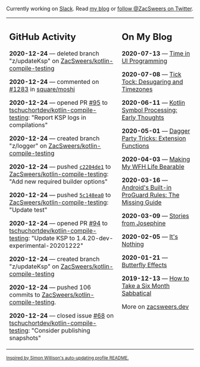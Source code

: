 Currently working on [Slack](https://slack.com/). Read [my blog](https://zacsweers.dev/) or [follow @ZacSweers on Twitter](https://twitter.com/ZacSweers).

<table><tr><td valign="top" width="60%">

## GitHub Activity
<!-- githubActivity starts -->
**2020-12-24** — deleted branch "z/updateKsp" on [ZacSweers/kotlin-compile-testing](https://api.github.com/repos/ZacSweers/kotlin-compile-testing)

**2020-12-24** — commented on [#1283](https://github.com/square/moshi/issues/1283#issuecomment-750820581) in [square/moshi](https://api.github.com/repos/square/moshi)

**2020-12-24** — opened PR [#95](https://api.github.com/repos/tschuchortdev/kotlin-compile-testing/pulls/95) to [tschuchortdev/kotlin-compile-testing](https://api.github.com/repos/tschuchortdev/kotlin-compile-testing): "Report KSP logs in compilations"

**2020-12-24** — created branch "z/logger" on [ZacSweers/kotlin-compile-testing](https://api.github.com/repos/ZacSweers/kotlin-compile-testing)

**2020-12-24** — pushed [`c2204de1`](https://github.com/ZacSweers/kotlin-compile-testing/commit/c2204de1a1d1e1ef02ef28cd92fef9ab1660cf81) to [ZacSweers/kotlin-compile-testing](https://api.github.com/repos/ZacSweers/kotlin-compile-testing): "Add new required builder options"

**2020-12-24** — pushed [`5c148ea0`](https://github.com/ZacSweers/kotlin-compile-testing/commit/5c148ea08e2d35699049b188626f558c567e506b) to [ZacSweers/kotlin-compile-testing](https://api.github.com/repos/ZacSweers/kotlin-compile-testing): "Update test"

**2020-12-24** — opened PR [#94](https://api.github.com/repos/tschuchortdev/kotlin-compile-testing/pulls/94) to [tschuchortdev/kotlin-compile-testing](https://api.github.com/repos/tschuchortdev/kotlin-compile-testing): "Update KSP to 1.4.20-dev-experimental-20201222"

**2020-12-24** — created branch "z/updateKsp" on [ZacSweers/kotlin-compile-testing](https://api.github.com/repos/ZacSweers/kotlin-compile-testing)

**2020-12-24** — pushed 106 commits to [ZacSweers/kotlin-compile-testing](https://api.github.com/repos/ZacSweers/kotlin-compile-testing).

**2020-12-24** — closed issue [#68](https://api.github.com/repos/tschuchortdev/kotlin-compile-testing/issues/68) on [tschuchortdev/kotlin-compile-testing](https://api.github.com/repos/tschuchortdev/kotlin-compile-testing): "Consider publishing snapshots"
<!-- githubActivity ends -->
</td><td valign="top" width="40%">

## On My Blog
<!-- blog starts -->
**2020-07-13** — [Time in UI Programming](https://www.zacsweers.dev/time-in-ui/)

**2020-07-08** — [Tick Tock: Desugaring and Timezones](https://www.zacsweers.dev/ticktock-desugaring-timezones/)

**2020-06-11** — [Kotlin Symbol Processing: Early Thoughts](https://www.zacsweers.dev/kotlin-symbol-processor-early-thoughts/)

**2020-05-01** — [Dagger Party Tricks: Extension Functions](https://www.zacsweers.dev/dagger-party-tricks-extension-functions/)

**2020-04-03** — [Making My WFH Life Bearable](https://www.zacsweers.dev/making-wfh-life-bearable/)

**2020-03-16** — [Android's Built-in ProGuard Rules: The Missing Guide](https://www.zacsweers.dev/android-proguard-rules/)

**2020-03-09** — [Stories from Josephine](https://www.zacsweers.dev/stories-from-josephine/)

**2020-02-05** — [It's Nothing](https://www.zacsweers.dev/its-nothing/)

**2020-01-21** — [Butterfly Effects](https://www.zacsweers.dev/butterfly-effects/)

**2019-12-13** — [How to Take a Six Month Sabbatical](https://www.zacsweers.dev/how-to-take-a-six-month-sabbatical/)
<!-- blog ends -->
More on [zacsweers.dev](https://zacsweers.dev/)
</td></tr></table>

<sub><a href="https://simonwillison.net/2020/Jul/10/self-updating-profile-readme/">Inspired by Simon Willison's auto-updating profile README.</a></sub>